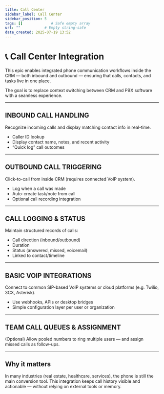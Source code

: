 ```yaml
---
title: Call Center
sidebar_label: Call Center
sidebar_position: 5
tags: []             # Safe empty array
url: ""           # Empty string-safe
date_created: 2025-07-19 13:52
---
```

# 📞 Call Center Integration

This epic enables integrated phone communication workflows inside the CRM — both inbound and outbound — ensuring that calls, contacts, and tasks live in one place.

The goal is to replace context switching between CRM and PBX software with a seamless experience.

---
## INBOUND CALL HANDLING

Recognize incoming calls and display matching contact info in real-time.

- Caller ID lookup  
- Display contact name, notes, and recent activity  
- “Quick log” call outcomes

---
## OUTBOUND CALL TRIGGERING

Click-to-call from inside CRM (requires connected VoIP system).

- Log when a call was made  
- Auto-create task/note from call  
- Optional call recording integration

---
## CALL LOGGING & STATUS

Maintain structured records of calls:

- Call direction (inbound/outbound)  
- Duration  
- Status (answered, missed, voicemail)  
- Linked to contact/timeline

---
## BASIC VOIP INTEGRATIONS

Connect to common SIP-based VoIP systems or cloud platforms (e.g. Twilio, 3CX, Asterisk).

- Use webhooks, APIs or desktop bridges  
- Simple configuration layer per user or organization

---
## TEAM CALL QUEUES & ASSIGNMENT

(Optional) Allow pooled numbers to ring multiple users — and assign missed calls as follow-ups.

---
## Why it matters

In many industries (real estate, healthcare, services), the phone is still the main conversion tool. This integration keeps call history visible and actionable — without relying on external tools or memory.

